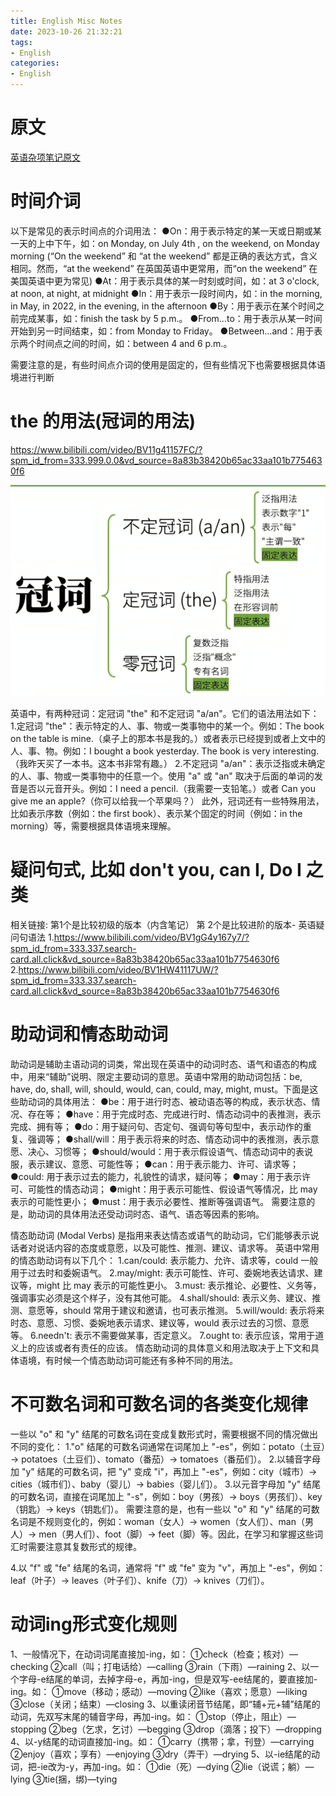 ```yaml
---
title: English Misc Notes
date: 2023-10-26 21:32:21
tags:
- English
categories:
- English
---
```



# 原文

[英语杂项笔记原文](https://docs.qq.com/doc/DZEJDZGhOWEhhVmJM)


# 时间介词

以下是常见的表示时间点的介词用法：
●On：用于表示特定的某一天或日期或某一天的上中下午，如：on Monday, on July 4th , on the weekend, on Monday morning  (“On the weekend” 和 “at the weekend” 都是正确的表达方式，含义相同。然而，“at the weekend” 在英国英语中更常用，而“on the weekend” 在美国英语中更为常见)
●At：用于表示具体的某一时刻或时间，如：at 3 o'clock, at noon, at night, at midnight
●In：用于表示一段时间内，如：in the morning, in May, in 2022, in the evening, in the afternoon
●By：用于表示在某个时间之前完成某事，如：finish the task by 5 p.m.。
●From…to：用于表示从某一时间开始到另一时间结束，如：from Monday to Friday。
●Between…and：用于表示两个时间点之间的时间，如：between 4 and 6 p.m.。

需要注意的是，有些时间点介词的使用是固定的，但有些情况下也需要根据具体语境进行判断


# the 的用法(冠词的用法)

https://www.bilibili.com/video/BV11g41157FC/?spm_id_from=333.999.0.0&vd_source=8a83b38420b65ac33aa101b7754630f6

![Alt text](/img/eng_misc_notes/image.png)

英语中，有两种冠词：定冠词 "the" 和不定冠词 "a/an"。它们的语法用法如下：
1.定冠词 "the"：表示特定的人、事、物或一类事物中的某一个。例如：The book on the table is mine.（桌子上的那本书是我的。）或者表示已经提到或者上文中的人、事、物。例如：I bought a book yesterday. The book is very interesting.（我昨天买了一本书。这本书非常有趣。）
2.不定冠词 "a/an"：表示泛指或未确定的人、事、物或一类事物中的任意一个。使用 "a" 或 "an" 取决于后面的单词的发音是否以元音开头。例如：I need a pencil.（我需要一支铅笔。）或者 Can you give me an apple?（你可以给我一个苹果吗？）
此外，冠词还有一些特殊用法，比如表示序数（例如：the first book）、表示某个固定的时间（例如：in the morning）等，需要根据具体语境来理解。


# 疑问句式, 比如 don't you, can I, Do I 之类

相关链接:
第1个是比较初级的版本（内含笔记）
第 2个是比较进阶的版本- 英语疑问句语法
1.https://www.bilibili.com/video/BV1gG4y167y7/?spm_id_from=333.337.search-card.all.click&vd_source=8a83b38420b65ac33aa101b7754630f6
2.https://www.bilibili.com/video/BV1HW41117UW/?spm_id_from=333.337.search-card.all.click&vd_source=8a83b38420b65ac33aa101b7754630f6


# 助动词和情态助动词

助动词是辅助主语动词的词类，常出现在英语中的动词时态、语气和语态的构成中，用来“辅助”说明、限定主要动词的意思。英语中常用的助动词包括：be, have, do, shall, will, should, would, can, could, may, might, must。下面是这些助动词的具体用法：
●be：用于进行时态、被动语态等的构成，表示状态、情况、存在等；
●have：用于完成时态、完成进行时、情态动词中的表推测，表示完成、拥有等；
●do：用于疑问句、否定句、强调句等句型中，表示动作的重复、强调等；
●shall/will：用于表示将来的时态、情态动词中的表推测，表示意愿、决心、习惯等；
●should/would：用于表示假设语气、情态动词中的表说服，表示建议、意愿、可能性等；
●can：用于表示能力、许可、请求等；
●could: 用于表示过去的能力，礼貌性的请求，疑问等；
●may：用于表示许可、可能性的情态动词；
●might：用于表示可能性、假设语气等情况，比 may 表示的可能性更小；
●must：用于表示必要性、推断等强调语气。
需要注意的是，助动词的具体用法还受动词时态、语气、语态等因素的影响。

情态助动词 (Modal Verbs) 是指用来表达情态或语气的助动词，它们能够表示说话者对说话内容的态度或意愿，以及可能性、推测、建议、请求等。
英语中常用的情态助动词有以下几个：
1.can/could: 表示能力、允许、请求等，could 一般用于过去时和委婉语气。
2.may/might: 表示可能性、许可、委婉地表达请求、建议等，might 比 may 表示的可能性更小。
3.must: 表示推论、必要性、义务等，强调事实必须是这个样子，没有其他可能。
4.shall/should: 表示义务、建议、推测、意愿等，should 常用于建议和邀请，也可表示推测。
5.will/would: 表示将来时态、意愿、习惯、委婉地表示请求、建议等，would 表示过去的习惯、意愿等。
6.needn't: 表示不需要做某事，否定意义。
7.ought to: 表示应该，常用于道义上的应该或者有责任的应该。
情态助动词的具体意义和用法取决于上下文和具体语境，有时候一个情态助动词可能还有多种不同的用法。



# 不可数名词和可数名词的各类变化规律

一些以 "o" 和 "y" 结尾的可数名词在变成复数形式时，需要根据不同的情况做出不同的变化：
1."o" 结尾的可数名词通常在词尾加上 "-es"，例如：potato（土豆）→ potatoes（土豆们）、tomato（番茄）→ tomatoes（番茄们）。
2.以辅音字母加 "y" 结尾的可数名词，把 "y" 变成 "i"，再加上 "-es"，例如：city（城市）→ cities（城市们）、baby（婴儿）→ babies（婴儿们）。
3.以元音字母加 "y" 结尾的可数名词，直接在词尾加上 "-s"，例如：boy（男孩）→ boys（男孩们）、key（钥匙）→ keys（钥匙们）。
需要注意的是，也有一些以 "o" 和 "y" 结尾的可数名词是不规则变化的，例如：woman（女人）→ women（女人们）、man（男人）→ men（男人们）、foot（脚）→ feet（脚）等。因此，在学习和掌握这些词汇时需要注意其复数形式的规律。

4.以 "f" 或 "fe" 结尾的名词，通常将 "f" 或 "fe" 变为 "v"，再加上 "-es"，例如：leaf（叶子）→ leaves（叶子们）、knife（刀）→ knives（刀们）。


# 动词ing形式变化规则

1、一般情况下，在动词词尾直接加-ing，如：
①check（检查；核对）—checking
②call（叫；打电话给）—calling
③rain（下雨）—raining
2、以一个字母-e结尾的单词，去掉字母-e，再加-ing，但是双写-ee结尾的，要直接加-ing。如：
①move（移动；感动）—moving
②like（喜欢；愿意）—liking
③close（关闭；结束）—closing
3、以重读闭音节结尾，即“辅+元+辅”结尾的动词，先双写末尾的辅音字母，再加-ing。如：
①stop（停止，阻止）—stopping
②beg（乞求，乞讨）—begging
③drop（滴落；投下）—dropping
4、以-y结尾的动词直接加-ing。如：
①carry（携带；拿，刊登）—carrying
②enjoy（喜欢；享有）—enjoying
③dry（弄干）—drying
5、以-ie结尾的动词，把-ie改为-y，再加-ing。如：
①die（死）—dying
②lie（说谎；躺）—lying
③tie(捆，绑)—tying


